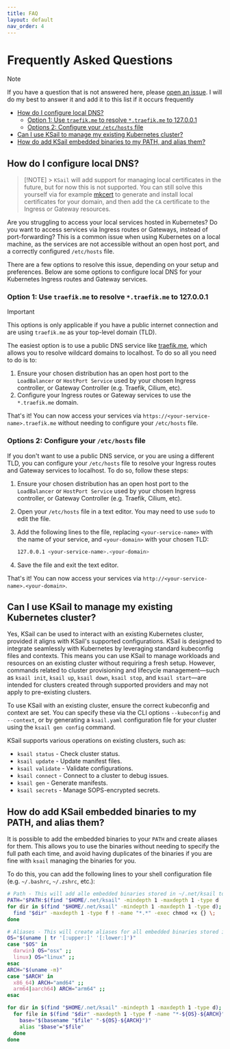 ```yaml
---
title: FAQ
layout: default
nav_order: 4
---
```


# Frequently Asked Questions

> [!NOTE]
> If you have a question that is not answered here, please [open an issue](https://github.com/devantler-tech/ksail/issues/new). I will do my best to answer it and add it to this list if it occurs frequently

- [How do I configure local DNS?](#how-do-i-configure-local-dns)
  - [Option 1: Use `traefik.me` to resolve `*.traefik.me` to 127.0.0.1](#option-1-use-traefikme-to-resolve-traefikme-to-127001)
  - [Options 2: Configure your `/etc/hosts` file](#options-2-configure-your-etchosts-file)
- [Can I use KSail to manage my existing Kubernetes cluster?](#can-i-use-ksail-to-manage-my-existing-kubernetes-cluster)
- [How do add KSail embedded binaries to my PATH, and alias them?](#how-do-add-ksail-embedded-binaries-to-my-path-and-alias-them)

## How do I configure local DNS?

> [!NOTE] > `KSail` will add support for managing local certificates in the future, but for now this is not supported. You can still solve this yourself via for example [mkcert](https://github.com/FiloSottile/mkcert) to generate and install local certificates for your domain, and then add the `CA` certificate to the Ingress or Gateway resources.

Are you struggling to access your local services hosted in Kubernetes? Do you want to access services via Ingress routes or Gateways, instead of port-forwarding? This is a common issue when using Kubernetes on a local machine, as the services are not accessible without an open host port, and a correctly configured `/etc/hosts` file.

There are a few options to resolve this issue, depending on your setup and preferences. Below are some options to configure local DNS for your Kubernetes Ingress routes and Gateway services.

### Option 1: Use `traefik.me` to resolve `*.traefik.me` to 127.0.0.1

> [!IMPORTANT]
> This options is only applicable if you have a public internet connection and are using `traefik.me` as your top-level domain (TLD).

The easiest option is to use a public DNS service like [traefik.me](https://traefik.me), which allows you to resolve wildcard domains to localhost. To do so all you need to do is to:

1. Ensure your chosen distribution has an open host port to the `LoadBalancer` or `HostPort Service` used by your chosen Ingress controller, or Gateway Controller (e.g. Traefik, Cilium, etc).
2. Configure your Ingress routes or Gateway services to use the `*.traefik.me` domain.

That's it! You can now access your services via `https://<your-service-name>.traefik.me` without needing to configure your `/etc/hosts` file.

### Options 2: Configure your `/etc/hosts` file

If you don't want to use a public DNS service, or you are using a different TLD, you can configure your `/etc/hosts` file to resolve your Ingress routes and Gateway services to localhost. To do so, follow these steps:

1. Ensure your chosen distribution has an open host port to the `LoadBalancer` or `HostPort Service` used by your chosen Ingress controller, or Gateway Controller (e.g. Traefik, Cilium, etc).
2. Open your `/etc/hosts` file in a text editor. You may need to use `sudo` to edit the file.
3. Add the following lines to the file, replacing `<your-service-name>` with the name of your service, and `<your-domain>` with your chosen TLD:

   ```sh
   127.0.0.1 <your-service-name>.<your-domain>
   ```

4. Save the file and exit the text editor.

That's it! You can now access your services via `http://<your-service-name>.<your-domain>`.

## Can I use KSail to manage my existing Kubernetes cluster?

Yes, KSail can be used to interact with an existing Kubernetes cluster, provided it aligns with KSail's supported configurations. KSail is designed to integrate seamlessly with Kubernetes by leveraging standard kubeconfig files and contexts. This means you can use KSail to manage workloads and resources on an existing cluster without requiring a fresh setup. However, commands related to cluster provisioning and lifecycle management—such as `ksail init`, `ksail up`, `ksail down`, `ksail stop`, and `ksail start`—are intended for clusters created through supported providers and may not apply to pre-existing clusters.

To use KSail with an existing cluster, ensure the correct kubeconfig and context are set. You can specify these via the CLI options `--kubeconfig` and `--context`, or by generating a `ksail.yaml` configuration file for your cluster using the `ksail gen config` command.

KSail supports various operations on existing clusters, such as:

- `ksail status` - Check cluster status.
- `ksail update` - Update manifest files.
- `ksail validate` - Validate configurations.
- `ksail connect` - Connect to a cluster to debug issues.
- `ksail gen` - Generate manifests.
- `ksail secrets` - Manage SOPS-encrypted secrets.

## How do add KSail embedded binaries to my PATH, and alias them?

It is possible to add the embedded binaries to your `PATH` and create aliases for them. This allows you to use the binaries without needing to specify the full path each time, and avoid having duplicates of the binaries if you are fine with `ksail` managing the binaries for you.

To do this, you can add the following lines to your shell configuration file (e.g. `~/.bashrc`, `~/.zshrc`, etc.):

```sh
# Path - This will add alle embedded binaries stored in ~/.net/ksail to your PATH
PATH="$PATH:$(find "$HOME/.net/ksail" -mindepth 1 -maxdepth 1 -type d | tr '\n' ':' | sed 's/:$//')"
for dir in $(find "$HOME/.net/ksail" -mindepth 1 -maxdepth 1 -type d); do
  find "$dir" -maxdepth 1 -type f ! -name "*.*" -exec chmod +x {} \;
done

# Aliases - This will create aliases for all embedded binaries stored in ~/.net/ksail, matching your OS and architecture
OS="$(uname | tr '[:upper:]' '[:lower:]')"
case "$OS" in
  darwin) OS="osx" ;;
  linux) OS="linux" ;;
esac
ARCH="$(uname -m)"
case "$ARCH" in
  x86_64) ARCH="amd64" ;;
  arm64|aarch64) ARCH="arm64" ;;
esac

for dir in $(find "$HOME/.net/ksail" -mindepth 1 -maxdepth 1 -type d); do
  for file in $(find "$dir" -maxdepth 1 -type f -name "*-${OS}-${ARCH}"); do
    base="$(basename "$file" "-${OS}-${ARCH}")"
    alias "$base"="$file"
  done
done
```
